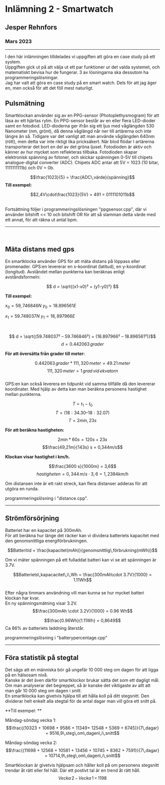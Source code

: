 

# Inlämning 2 - Smartwatch
## Jesper Rehnfors
### Mars 2023
---


I den här inlämningen tilldelades vi uppgiften att göra en case study på ett system.  
Uppgiften gick ut på att välja ut ett par funktioner ur det valda systemet, och matematiskt bevisa hur de fungerar. 3 av lösningarna ska dessutom ha programmeringslösningar.  
Jag har valt att göra en case study på en smart watch. Dels för att jag äger en, men också för att det föll mest naturligt.  

## Pulsmätning


Smartklockan använder sig av en PPG-sensor (Photoplethysmogram) för att läsa av ett hjärtas rytm. En PPG-sensor består av en eller flera LED-dioder samt en fotodiod.
LED-dioderna ger ifrån sig ett ljus med våglängden 530 Nanometer (nm, grönt), då denna våglängd når ner till artärerna och inte längre än så. Tidigare var det vanligt att man använde våglängden 640nm (rött), men detta var inte riktigt lika pricksäkert.
När blod flödar I artärerna transporterar det bort en del av det gröna ljuset. Fotodioden är aktiv och känner av hur mycket som reflekteras tillbaka. Fotodioden skapar elektronisk spänning av fotoner, och skickar spänningen 0-5V till chipets analogue-digital converter (ADC).
Chipets ADC antar att 5V = 1023 (10 bitar, 1111111111b) och 0V = 0b.  


$$\frac{1023}{5} = \frac{ADC\,värde}{spänning}$$
**Till exempel:**

$$2,4V\cdot\frac{1023}{5V} = 491 = 0111101011b$$

<br>  
Fortsättning följer i programmeringslösningen "ppgsensor.cpp", där vi använder bitshift << 10 och bitshift OR för att så slamman detta värde med ett annat, för att räkna ut antal bpm.

---
<br>
  
## Mäta distans med gps  

En smartklocka använder GPS för att mäta distans på löppass eller promenader.
GPS:en levererar en x-koordinat (latitud), en y-koordinat (longitud).
Avståndet mellan punkterna kan beräknas enligt avståndsformeln:

$$ d = \sqrt{(x1-x0)² + (y1-y0)²} $$

**Till exempel:**  

$x_0 = 59,746846 N$
$y_0 = 18.896561 E$

$x_1 = 59.748037 N$
$y_1 = 18,897966 E$  

<br>  

$$ d = \sqrt{(59.748037² – 59.746846²) + (18.897966² – 18.896561²)}$$ 
$$d = 0.442063\,grader$$  

**För att översätta från grader till meter:**  

$$0.442063\,grader * 111,320\,meter = 49.21\,meter$$
$$111,320\,meter = 1\,grad\,vid\,ekvatorn$$
<br>
GPS:en kan också leverera en tidpunkt vid samma tillfälle då den levererar koordinater.
Med hjälp av detta kan man beräkna personens hastighet mellan punkterna.

$$T = t_1-t_0$$
$$T = (18:34.30 – 18:32.07)$$
$$T =  2min, 23s$$

**För att beräkna hastigheten:**  

$$2min*60s = 120s + 23s$$
$$\frac{49,21m}{143s} s = 0,344m/s$$

**Klockan visar hastighet i km/h.**

$$\frac{3600 s}{1000m} = 3,6$$
$$hastigheten = 0,344\,m/s \cdot 3,6 = 1,2384 km/h$$

Om distansen inte är ett rakt streck, kan flera distanser adderas för att utgöra en runda.  

programmeringslösning i "distance.cpp".

---
## Strömförsörjning

Batteriet har en kapacitet på 300mAh.  
För att beräkna hur länge det räcker kan vi dividera batteriets kapacitet med den genomsnittliga energiförbrukningen.

$$Batteritid = \frac{kapacitet(mAh)}{genomsnittlig\,förbrukning(mWh)}$$

Om vi mäter spänningen på ett fulladdat batteri kan vi se att spänningen är 3.7V.  

$$Batteriets\,kapacacitet\,i\,Wh = \frac{300mAh\cdot 3.7V}{1000} = 1.11Wh$$  
Efter några timmars användning vill man kunna se hur mycket batteri klockan har kvar.  
En ny spänningsmätning visar 3.2V.
$$\frac{300mAh \cdot 3.2V}{1000} = 0.96 Wh$$

$$\frac{0.96Wh}{1.11Wh} = 0,8649$$
Ca 86% av batteriets laddning återstår.

programmeringslösning i "batterypercentage.cpp"  

---
## Föra statistik på stegtal

Det sägs att en människa bör gå ungefär 10 000 steg om dagen för att ligga på en hälsosam nivå.  
Kanske är det även därför smartklockor brukar sätta det som ett dagligt mål.  
Om man analyserar det begreppet, så är kanske det viktigaste av allt att man går 10 000 steg om dagen i *snitt*.  
En smartklocka kan givetvis hjälpa till att hålla koll på ditt stegsnitt. Den dividerar helt enkelt alla stegtal för de antal dagar man vill göra ett snitt på.  

**Till exempel: **
  
  Måndag-söndag vecka 1:
  $$\frac{(10323 + 10698 + 9586 + 11349+ 12548 + 5369 + 6745)}{7\,dagar} = 9516,9\,steg\,om\,dagen\,i\,snitt$$  
  
  Måndag-söndag vecka 2:  
  $$\frac{(11698 + 12568 + 10581 + 13456 + 10745 + 8362 + 7591)}{7\,dagar} = 10714,9\,steg\,om\,dagen\,i\,snitt$$ 

  Smartklockan är givetvis hjälpsam och håller koll på om personens stegsnitt trendar åt rätt eller fel håll. Där ett postivt tal är en trend åt rätt håll.
  $$Vecka\,2\,-\,Vecka\,1\,=\,1198$$

